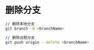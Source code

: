# 删除分支

```bash
// 删除本地分支
git branch -D <branchName>

// 删除远程分支
git push origin --delete <branchName>
```


